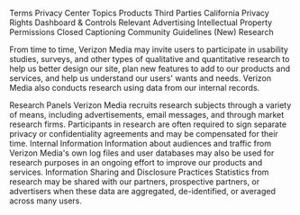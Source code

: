 Terms
Privacy Center
Topics
Products
Third Parties
California Privacy Rights
Dashboard & Controls
Relevant Advertising
Intellectual Property
Permissions
Closed Captioning
Community Guidelines (New)
Research

From time to time, Verizon Media may invite users to participate in usability studies, surveys, and other types of qualitative and quantitative research to help us better design our site, plan new features to add to our products and services, and help us understand our users' wants and needs. Verizon Media also conducts research using data from our internal records.

Research Panels
Verizon Media recruits research subjects through a variety of means, including advertisements, email messages, and through market research firms.
Participants in research are often required to sign separate privacy or confidentiality agreements and may be compensated for their time.
Internal Information
Information about audiences and traffic from Verizon Media's own log files and user databases may also be used for research purposes in an ongoing effort to improve our products and services.
Information Sharing and Disclosure Practices
Statistics from research may be shared with our partners, prospective partners, or advertisers when these data are aggregated, de-identified, or averaged across many users.